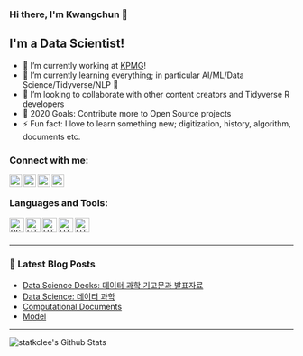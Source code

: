 ### Hi there, I'm Kwangchun 👋

## I'm a Data Scientist!
- 🔭 I’m currently working at [KPMG][KPMG]!
- 🌱 I’m currently learning everything; in particular AI/ML/Data Science/Tidyverse/NLP 🤣
- 👯 I’m looking to collaborate with other content creators and Tidyverse R developers
- 🥅 2020 Goals: Contribute more to Open Source projects
- ⚡ Fun fact: I love to learn something new; digitization, history, algorithm, documents etc.

### Connect with me:

[<img align="left" alt="statkclee | LinkedIn" width="22px" src="https://cdn.jsdelivr.net/npm/simple-icons@v3/icons/linkedin.svg" />][linkedin]
[<img align="left" alt="statkclee | Instagram" width="22px" src="https://cdn.jsdelivr.net/npm/simple-icons@3.4.0/icons/facebook.svg" />][facebook]
[<img align="left" alt="statkclee | meetup" width="22px" src="https://cdn.jsdelivr.net/npm/simple-icons@3.4.0/icons/meetup.svg" />][meetup]
[<img align="left" alt="statkclee | Twitter" width="22px" src="https://cdn.jsdelivr.net/npm/simple-icons@v3/icons/twitter.svg" />][twitter]

<br />

### Languages and Tools:

[<img align="left" alt="RStudio" width="26px" src="https://cdn.jsdelivr.net/npm/simple-icons@3.4.0/icons/rstudio.svg" />][rstudio]
[<img align="left" alt="HTML5" width="26px" src="https://cdn.jsdelivr.net/npm/simple-icons@3.4.0/icons/r.svg" />][R]
[<img align="left" alt="HTML5" width="26px" src="https://cdn.jsdelivr.net/npm/simple-icons@3.4.0/icons/python.svg" />][python]
[<img align="left" alt="HTML5" width="26px" src="https://cdn.jsdelivr.net/npm/simple-icons@3.4.0/icons/markdown.svg" />][markdown]
[<img align="left" alt="HTML5" width="26px" src="https://cdn.jsdelivr.net/npm/simple-icons@3.4.0/icons/azurepipelines.svg" />][azure]

[rstudio]: https://rstudio.com/
[R]: https://www.r-project.org/
[python]: https://www.python.org/
[azure]: https://azure.microsoft.com/ko-kr/
[markdown]: https://daringfireball.net/projects/markdown/


<br />
<br />

---

### 📕 Latest Blog Posts
<!-- BLOG-POST-LIST:START -->
- [Data Science Decks: 데이터 과학 기고문과 발표자료](https://statkclee.github.io/ds-authoring/)
- [Data Science: 데이터 과학](https://statkclee.github.io/data-science/)
- [Computational Documents](https://statkclee.github.io/comp_document/)
- [Model](https://statkclee.github.io/model/)
<!-- BLOG-POST-LIST:END -->

---

<img align="left" alt="statkclee's Github Stats" src="https://github-readme-stats.codestackr.vercel.app/api?username=codeSTACKr&show_icons=true&hide_border=true" />

[linkedin]: https://www.linkedin.com/in/kwangchunlee/
[facebook]: https://www.facebook.com/groups/tidyverse/
[twitter]: https://twitter.com/statkclee
[meetup]: https://www.meetup.com/seoul-r-meetup/
[KPMG]: https://home.kpmg/kr/ko/home.html

